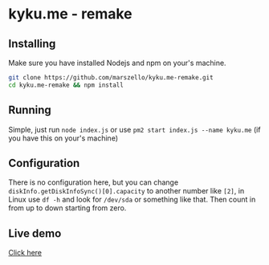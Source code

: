 # kyku.me - remake
## Installing
Make sure you have installed Nodejs and npm on your's machine.

```sh
git clone https://github.com/marszello/kyku.me-remake.git
cd kyku.me-remake && npm install
```

## Running
Simple, just run `node index.js` or use `pm2 start index.js --name kyku.me` (if you have this on your's machine)

## Configuration
There is no configuration here, but you can change `diskInfo.getDiskInfoSync()[0].capacity` to another number like `[2]`, in Linux use `df -h` and look for `/dev/sda` or something like that. Then count in from up to down starting from zero.

## Live demo
[Click here](https://oskarvik.me/kyku)
